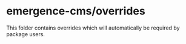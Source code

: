 # emergence-cms/overrides

This folder contains overrides which will automatically be required by package users.
